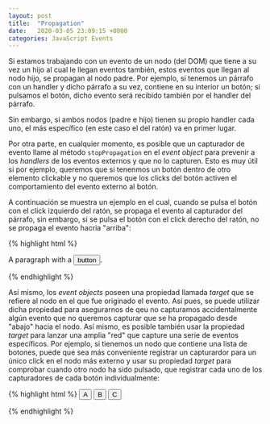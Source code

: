 ```yaml
---
layout: post
title:  "Propagation"
date:   2020-03-05 23:09:15 +0000
categories: JavaScript Events
---
```


Si estamos trabajando con un evento de un nodo (del DOM) que tiene a su vez un hijo al cual le llegan eventos también, estos eventos que llegan al nodo hijo, se propagan al nodo padre. Por ejemplo, si tenemos un párrafo con un handler y dicho párrafo a su vez, contiene en su interior un botón; si pulsamos el botón, dicho evento será recibido también por el handler del párrafo.

Sin embargo, si ambos nodos (padre e hijo) tienen su propio handler cada uno, el más específico (en este caso el del ratón) va en primer lugar. 

Por otra parte, en cualquier momento, es posible que un capturador de evento llame al método `stopPropagation` en el _event object_ para prevenir a los _handlers_ de los eventos externos y que no lo capturen. Esto es muy útil si por ejemplo, queremos que si tenenmos un botón dentro de otro elemento clickable y no queremos que los clicks del botón activen el comportamiento del evento externo al botón.

A continuación se muestra un ejemplo en el cual, cuando se pulsa el botón con el click izquierdo del ratón, se propaga el evento al capturador del párrafo, sin embargo, si se pulsa el botón con el click derecho del ratón, no se propaga el evento hacria "arriba":

{% highlight html %}
<p>A paragraph with a <button>button</button>.</p>
<script>
  let para = document.querySelector("p");
  let button = document.querySelector("button");
  para.addEventListener("mousedown", () => {
    console.log("Handler for paragraph.");
  });
  button.addEventListener("mousedown", event => {
    console.log("Handler for button.");
    if (event.button == 2) event.stopPropagation();
  });
</script>
{% endhighlight %}

Así mismo, los _event objects_ poseen una propiedad llamada *target* que se refiere al nodo en el que fue originado el evento. Así pues, se puede utilizar dicha propiedad para asegurarnos de qeu no capturamos accidentalmente algún evento que no queremos capturar que se ha propagado desde "abajo" hacia el nodo.
Así mismo, es posible también usar la propiedad *target* para lanzar una amplia "red" que capture una serie de eventos específicos.
Por ejemplo, si tienemos un nodo que contiene una lista de botones, puede que sea más conveniente registrar un capturardor para un único click en el nodo más externo y usar su propiedad *target* para comprobar cuando otro nodo ha sido pulsado, que registrar cada uno de los capturadores de cada botón individualmente:

{% highlight html %}
<button>A</button>
<button>B</button>
<button>C</button>
<script>
  document.body.addEventListener("click", event => {
    if (event.target.nodeName == "BUTTON") {
      console.log("Clicked", event.target.textContent);
    }
  });
</script>
{% endhighlight %}